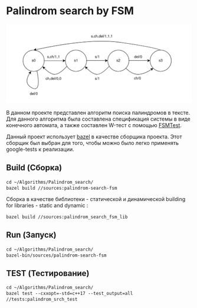 # Palindrom search by FSM

<img src="fsm.png"></img><br>

В данном проекте представлен алгоритм поиска палиндромов в тексте.
Для данного алгоритма была составлена спецификация системы в виде конечного автомата,
а также составлен W-тест с помощью [FSMTest](http://fsmtestonline.ru/).

Данный проект использует [bazel](https://bazel.build/install) в качестве сборщика проекта.
Этот сборщик был выбран для того, чтобы можно было легко применять google-tests к реализации.

## Build (Сборка)

```
cd ~/Algorithms/Palindrom_search/
bazel build //sources:palindrom-search-fsm
```

Сборка в качестве библиотеки - статической и динамической
building for libraries - static and dynamic :
```
bazel build //sources:palindrom_search_fsm_lib
```

## Run (Запуск)

```
cd ~/Algorithms/Palindrom_search/
bazel-bin/sources/palindrom-search-fsm
```
## TEST (Тестирование)
```
cd ~/Algorithms/Palindrom_search/
bazel test --cxxopt=-std=c++17 --test_output=all //tests:palindrom_srch_test 
```
